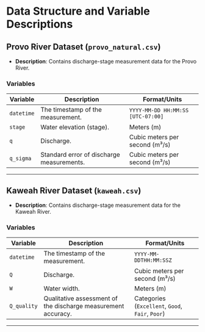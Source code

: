 # Data Structure and Variable Descriptions

## Provo River Dataset (`provo_natural.csv`)
- **Description**: Contains discharge-stage measurement data for the Provo River.

### Variables
| Variable   | Description                                               | Format/Units                      |
|------------|-----------------------------------------------------------|-----------------------------------|
| `datetime` | The timestamp of the measurement.                         | `YYYY-MM-DD HH:MM:SS [UTC-07:00]` |
| `stage`    | Water elevation (stage).                                  | Meters (m)                        |
| `q`        | Discharge.                                                | Cubic meters per second (m³/s)    |
| `q_sigma`  | Standard error of discharge measurements.                 | Cubic meters per second (m³/s)    |

---

## Kaweah River Dataset (`kaweah.csv`)
- **Description**: Contains discharge-stage measurement data for the Kaweah River.

### Variables
| Variable     | Description                                                   | Format/Units                                     |
|--------------|---------------------------------------------------------------|--------------------------------------------------|
| `datetime`   | The timestamp of the measurement.                             | `YYYY-MM-DDTHH:MM:SSZ`                           |
| `Q`          | Discharge.                                                    | Cubic meters per second (m³/s)                   |
| `W`          | Water width.                                                  | Meters (m)                                       |
| `Q_quality`  | Qualitative assessment of the discharge measurement accuracy. | Categories (`Excellent`, `Good`, `Fair`, `Poor`) |

---

